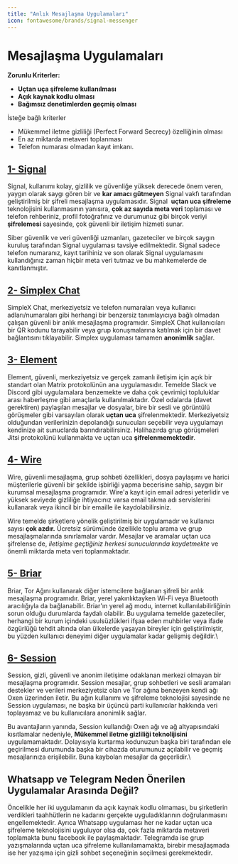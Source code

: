 ```yaml
---
title: "Anlık Mesajlaşma Uygulamaları"
icon: fontawesome/brands/signal-messenger
---
```




# Mesajlaşma Uygulamaları 

**Zorunlu Kriterler:**

-   **Uçtan uça şifreleme kullanılması**
-   **Açık kaynak kodlu olması**
-   **Bağımsız denetimlerden geçmiş olması**

İsteğe bağlı kriterler

-   Mükemmel iletme gizliliği (Perfect Forward Secrecy) özelliğinin
    olması
-   En az miktarda metaveri toplanması
-   Telefon numarası olmadan kayıt imkanı.

## [1- Signal](https://signal.org/) 

Signal, kullanımı kolay, gizlilik ve güvenliğe yüksek derecede önem
veren, yaygın olarak saygı gören bir ve **kar amacı gütmeyen** Signal
vakfı tarafından geliştirilmiş bir şifreli mesajlaşma uygulamasıdır.
Signal  **uçtan uca şifreleme** teknolojisini kullanmasının yanısıra,
**çok az sayıda meta veri** toplaması ve telefon rehberiniz, profil
fotoğrafınız ve durumunuz gibi birçok veriyi **şifrelemesi** sayesinde,
çok güvenli bir iletişim hizmeti sunar.

Siber güvenlik ve veri güvenliği uzmanları, gazeteciler ve birçok saygın
kuruluş tarafından Signal uygulaması tavsiye edilmektedir. Signal sadece
telefon numaranız, kayıt tarihiniz ve son olarak Signal uygulamasını
kullandığınız zaman hiçbir meta veri tutmaz ve bu mahkemelerde de
kanıtlanmıştır.

## [2- Simplex Chat](https://simplex.chat/) 

SimpleX Chat, merkeziyetsiz ve telefon numaraları veya kullanıcı
adları/numaraları gibi herhangi bir benzersiz tanımlayıcıya bağlı
olmadan çalışan güvenli bir anlık mesajlaşma programıdır. SimpleX Chat
kullanıcıları bir QR kodunu tarayabilir veya grup konuşmalarına katılmak
için bir davet bağlantısını tıklayabilir. Simplex uygulaması tamamen
**anonimlik** sağlar.

## [3- Element](https://element.io/) 

Element, güvenli, merkeziyetsiz ve gerçek zamanlı iletişim için açık bir
standart olan Matrix protokolünün ana uygulamasıdır. Temelde Slack ve
Discord gibi uygulamalara benzemekte ve daha çok çevrimiçi topluluklar
arası haberleşme gibi amaçlarla kullanılmaktadır. Özel odalarda (davet
gerektiren) paylaşılan mesajlar ve dosyalar, bire bir sesli ve görüntülü
görüşmeler gibi varsayılan olarak **uçtan uca** şifrelenmektedir.
Merkeziyetsiz olduğundan verilerinizin depolandığı sunucuları seçebilir
veya uygulamayı kendinize ait sunuclarda barındırabilirsiniz.
Halihazırda grup görüşmeleri Jitsi protokolünü kullanmakta ve uçtan uca
**şifrelenmemektedir**.

## [4- Wire](https://wire.com/en/) 

Wire, güvenli mesajlaşma, grup sohbeti özellikleri, dosya paylaşımı ve
harici müşterilerle güvenli bir şekilde işbirliği yapma becerisine
sahip, saygın bir kurumsal mesajlaşma programıdır. Wire'a kayıt için
email adresi yeterlidir ve yüksek seviyede gizliliğe ihtiyacınız varsa
email takma adı servislerini kullanarak veya ikincil bir bir emaille ile
kaydolabilirsiniz.

Wire temelde şirketlere yönelik geliştirilmiş bir uygulamadır ve
kullanıcı sayısı **çok azdır.** Ücretsiz sürümünde özellikle toplu arama
ve grup mesajlaşmalarında sınırlamalar vardır. Mesajlar ve aramalar
uçtan uca şifrelense de, *iletişime geçtiğiniz herkesi sunucularında
kaydetmekte* ve önemli miktarda meta veri toplanmaktadır.

## [5- Briar](https://wire.com/en/) 

Briar, Tor Ağını kullanarak diğer istemcilere bağlanan şifreli bir anlık
mesajlaşma programıdır. Briar, yerel yakınlıktayken Wi-Fi veya Bluetooth
aracılığıyla da bağlanabilir. Briar'ın yerel ağ modu, internet
kullanılabilirliğinin sorun olduğu durumlarda faydalı olabilir. Bu
uygulama temelde gazeteciler, herhangi bir kurum içindeki usulsüzlükleri
ifşaa eden muhbirler veya ifade özgürlüğü tehdit altında olan ülkelerde
yaşayan bireyler için geliştirilmiştir, bu yüzden kullanıcı deneyimi
diğer uygulamalar kadar gelişmiş değildir.\

## [6- Session](https://wire.com/en/) 

Session, gizli, güvenli ve anonim iletişime odaklanan merkezi olmayan
bir mesajlaşma programıdır. Session mesajlar, grup sohbetleri ve sesli
aramaları destekler ve verileri merkeziyetsiz olan ve Tor ağına benzeyen
kendi ağı Oxen üzerinden iletir. Bu ağın kullanımı ve şifreleme
teknolojisi sayesinde ne Session uygulaması, ne başka bir üçüncü parti
kullanıcılar hakkında veri toplayamaz ve bu kullanıcılara anonimlik
sağlar. 

Bu avantajların yanında, Session kullandığı Oxen ağı ve ağ
altyapısındaki kısıtlamalar nedeniyle, **Mükemmel iletme gizliliği
teknolijisini** uygulamamaktadır. Dolayısıyla kurtarma kodunuzun başka
biri tarafından ele geçirilmesi durumunda başka bir cihazda oturumunuz
açılabilir ve geçmiş mesajlarınıza erişilebilir. Buna kaybolan mesajlar
da geçerlidir.\

## Whatsapp ve Telegram Neden Önerilen Uygulamalar Arasında Değil?

Öncelikle her iki uygulamanın da açık kaynak kodlu olmaması, bu
şirketlerin verdikleri taahhütlerin ne kadarını gerçekte
uyguladıklarının doğrulanmasını engellemektedir. Ayrıca Whatsapp
uygulaması her ne kadar uçtan uca şifreleme teknolojisini uyguluyor olsa
da, çok fazla miktarda metaveri toplamakta bunu facebook ile
paylaşmaktadır. Telegramda ise grup yazışmalarında uçtan uca şifreleme
kullanılamamakta, birebir mesajlaşmada ise her yazışma için gizli sohbet
seçeneğinin seçilmesi gerekmektedir.
